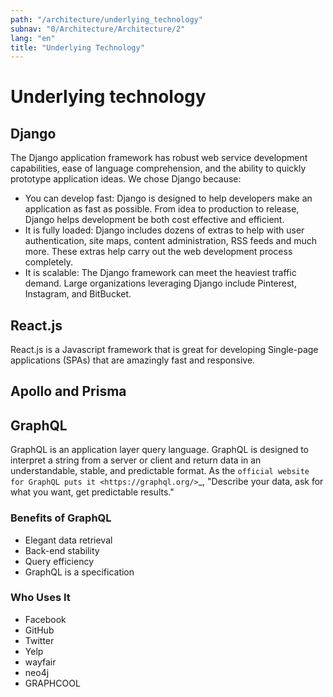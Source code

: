 ```yaml
---
path: "/architecture/underlying_technology"
subnav: "0/Architecture/Architecture/2"
lang: "en"
title: "Underlying Technology"
---
```

<helmet>
<title> Architecture - Underlying Technology </title>
</helmet>

# Underlying technology

## Django

The Django application framework has robust web service development capabilities, ease of language comprehension, and the ability to quickly prototype application ideas. We chose Django because:

* You can develop fast: Django is designed to help developers make an application as fast as possible.  From idea to production to release, Django helps development be both cost effective and efficient.
* It is fully loaded: Django includes dozens of extras to help with user authentication, site maps, content administration, RSS feeds and much more. These extras help carry out the web development process completely.
* It is scalable: The Django framework can meet the heaviest traffic demand.  Large organizations leveraging Django include Pinterest, Instagram, and BitBucket.

## React.js

React.js is a Javascript framework that is great for developing Single-page applications (SPAs) that are amazingly fast and responsive.

## Apollo and Prisma

## GraphQL

GraphQL is an application layer query language. GraphQL is designed to interpret a string from a server or client and return data in an understandable, stable, and predictable format.  As the `official website for GraphQL puts it <https://graphql.org/>`_, "Describe your data, ask for what you want, get predictable results."

### Benefits of GraphQL

* Elegant data retrieval
* Back-end stability
* Query efficiency
* GraphQL is a specification

### Who Uses It

* Facebook
* GitHub
* Twitter
* Yelp
* wayfair
* neo4j
* GRAPHCOOL